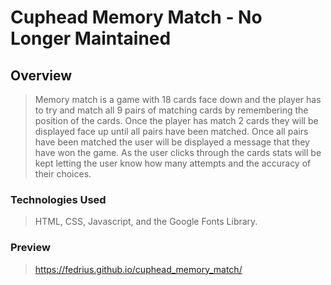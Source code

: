 # Cuphead Memory Match - No Longer Maintained

## Overview

> Memory match is a game with 18 cards face down and the player has to try and match all 9 pairs of matching cards by remembering the position of the cards.
Once the player has match 2 cards they will be displayed face up until all pairs have been matched. Once all pairs have been matched the user will be
displayed a message that they have won the game. As the user clicks through the cards stats will be kept letting the user know how many attempts and the
accuracy of their choices.

### Technologies Used

>HTML, CSS, Javascript, and the Google Fonts Library.

### Preview

>https://fedrius.github.io/cuphead_memory_match/
